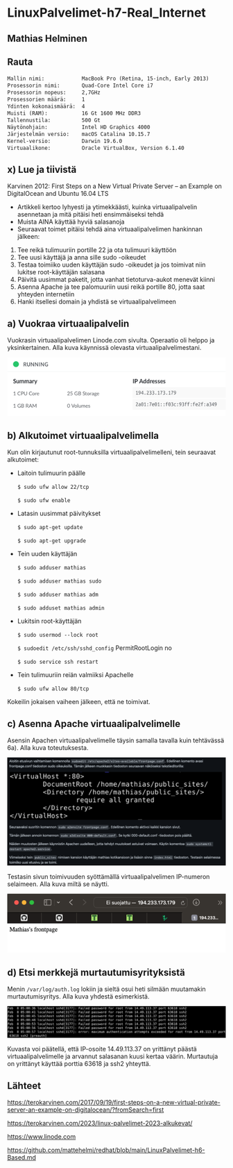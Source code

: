 # LinuxPalvelimet-h7-Real_Internet

## Mathias Helminen

## Rauta
    Mallin nimi:            MacBook Pro (Retina, 15-inch, Early 2013)
    Prosessorin nimi:       Quad-Core Intel Core i7
    Prosessorin nopeus:     2,7GHz
    Prosessorien määrä:     1
    Ydinten kokonaismäärä:  4
    Muisti (RAM):           16 Gt 1600 MHz DDR3
    Tallennustila:          500 Gt
    Näytönohjain:           Intel HD Graphics 4000
    Järjestelmän versio:    macOS Catalina 10.15.7
    Kernel-versio:          Darwin 19.6.0
    Virtuaalikone:          Oracle VirtualBox, Version 6.1.40
    
## x) Lue ja tiivistä

Karvinen 2012: First Steps on a New Virtual Private Server – an Example on DigitalOcean and Ubuntu 16.04 LTS
- Artikkeli kertoo lyhyesti ja ytimekkäästi, kuinka virtuaalipalvelin asennetaan ja mitä pitäisi heti ensimmäiseksi tehdä
- Muista AINA käyttää hyviä salasanoja
- Seuraavat toimet pitäisi tehdä aina virtuaalipalvelimen hankinnan jälkeen:
1. Tee reikä tulimuuriin portille 22 ja ota tulimuuri käyttöön
2. Tee uusi käyttäjä ja anna sille sudo -oikeudet
3. Testaa toimiiko uuden käyttäjän sudo -oikeudet ja jos toimivat niin lukitse root-käyttäjän salasana
4. Päivitä uusimmat paketit, jotta vanhat tietoturva-aukot menevät kiinni
5. Asenna Apache ja tee palomuuriin uusi reikä portille 80, jotta saat yhteyden internetiin
6. Hanki itsellesi domain ja yhdistä se virtuaalipalvelimeen

## a) Vuokraa virtuaalipalvelin

Vuokrasin virtuaalipalvelimen Linode.com sivulta. Operaatio oli helppo ja yksinkertainen. Alla kuva käynnissä olevasta virtuaalipalvelimestani.

![Add file: Upload](linode-h7.png)

## b) Alkutoimet virtuaalipalvelimella

Kun olin kirjautunut root-tunnuksilla virtuaalipalvelimelleni, tein seuraavat alkutoimet:

- Laitoin tulimuurin päälle

    ``$ sudo ufw allow 22/tcp``
    
    ``$ sudo ufw enable``
    
- Latasin uusimmat päivitykset

    ``$ sudo apt-get update``
    
    ``$ sudo apt-get upgrade``

- Tein uuden käyttäjän

    ``$ sudo adduser mathias``
    
    ``$ sudo adduser mathias sudo``
    
    ``$ sudo adduser mathias adm``
    
    ``$ sudo adduset mathias admin``
    
- Lukitsin root-käyttäjän

    ``$ sudo usermod --lock root``
    
    ``$ sudoedit /etc/ssh/sshd_config``
    PermitRootLogin no
    
    ``$ sudo service ssh restart``
    
- Tein tulimuuriin reiän valmiiksi Apachelle

    ``$ sudo ufw allow 80/tcp``
    
Kokeilin jokaisen vaiheen jälkeen, että ne toimivat.

## c) Asenna Apache virtuaalipalvelimelle

Asensin Apachen virtuaalipalvelimelle täysin samalla tavalla kuin tehtävässä 6a). Alla kuva toteutuksesta.

![Add file: Upload](apache-h7.png)

Testasin sivun toimivuuden syöttämällä virtuaalipalvelimen IP-numeron selaimeen. Alla kuva miltä se näytti.

![Add file: Upload](ip-h7.png)


## d) Etsi merkkejä murtautumisyrityksistä

Menin ``/var/log/auth.log`` lokiin ja sieltä osui heti silmään muutamakin murtautumisyritys. Alla kuva yhdestä esimerkistä.

![Add file: Upload](failed-h7.png)

Kuvasta voi päätellä, että IP-osoite 14.49.113.37 on yrittänyt päästä virtuaalipalvelimelle ja arvannut salasanan kuusi kertaa väärin. Murtautuja on yrittänyt käyttää porttia 63618 ja ssh2 yhteyttä.

## Lähteet

https://terokarvinen.com/2017/09/19/first-steps-on-a-new-virtual-private-server-an-example-on-digitalocean/?fromSearch=first

https://terokarvinen.com/2023/linux-palvelimet-2023-alkukevat/

https://www.linode.com

https://github.com/mattehelmi/redhat/blob/main/LinuxPalvelimet-h6-Based.md
